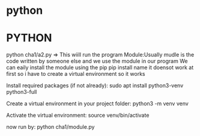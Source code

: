 # python
# PYTHON
python cha1/a2.py => This wiill run the program
Module:Usually mudle is the code written by someone else and we use the module in our program
We can eaily install the module using the pip 
pip install name
it doensot work at first so i have to create a virtual environment so it works

Install required packages (if not already):
sudo apt install python3-venv python3-full

Create a virtual environment in your project folder:
python3 -m venv venv

Activate the virtual environment:
source venv/bin/activate

now run by:
python cha1/module.py
